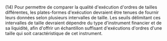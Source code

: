 (14) Pour permettre de comparer la qualité d'exécution d'ordres de tailles différentes, les plates-formes d'exécution devraient être tenues de fournir leurs données selon plusieurs intervalles de taille. Les seuils délimitant ces intervalles de taille devraient dépendre du type d'instrument financier et de sa liquidité, afin d'offrir un échantillon suffisant d'exécutions d'ordres d'une taille qui soit caractéristique de cet instrument.